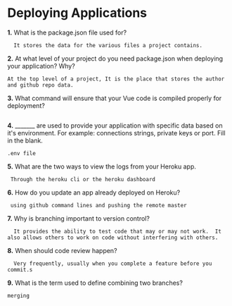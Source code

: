 # Deploying Applications

**1.** What is the package.json file used for?
<!-- enter you answer in the space below -->
```
  It stores the data for the various files a project contains.
``` 
**2.** At what level of your project do you need package.json when deploying your application? Why?
<!-- enter you answer in the space below -->
```
At the top level of a project, It is the place that stores the author and github repo data.
```
**3.** What command will ensure that your Vue code is compiled properly for deployment?
<!-- enter you answer in the space below -->
```

```
**4.** _______ are used to provide your application with specific data based on it's environment. For example: connections strings, private keys or port. Fill in the blank.
<!-- enter you answer in the space below -->
```
.env file
```
**5.** What are the two ways to view the logs from your Heroku app.
<!-- enter you answer in the space below -->
```
 Through the heroku cli or the heroku dashboard
```
**6.** How do you update an app already deployed on Heroku?
<!-- enter you answer in the space below -->
```
 using github command lines and pushing the remote master
```
**7.** Why is branching important to version control?
<!-- enter you answer in the space below -->
```
  It provides the ability to test code that may or may not work.  It also allows others to work on code without interfering with others.
```
**8.** When should code review happen?
<!-- enter you answer in the space below -->
```
  Very frequently, usually when you complete a feature before you commit.s
```
**9.** What is the term used to define combining two branches?
<!-- enter you answer in the space below -->
```
merging
```